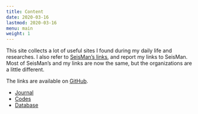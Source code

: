 ```yaml
---
title: Content
date: 2020-03-16
lastmod: 2020-03-16
menu: main
weight: 1
---
```


This site collects a lot of useful sites I found during my daily life and researches. I also refer to [SeisMan’s links](https://link.seisman.info/), and report my links to SeisMan. Most of SeisMan’s and my links are now the same, but the organizations are a little different.

The links are available on [GitHub](https://github.com/core-man/link).

- [Journal](https://core-man.github.io/link/post/journals/)
- [Codes](https://core-man.github.io/link/post/codes/)
- [Database](https://core-man.github.io/link/post/database/)

